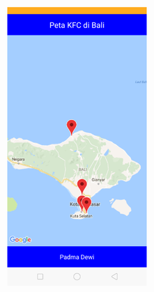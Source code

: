 <img src="https://github.com/padmadewi/Tugas-Maps/blob/master/Screenshot_2018-05-26-22-15-30-35.png" width="320"/>
